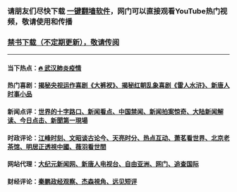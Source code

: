 ### 请朋友们尽快下载 [一键翻墙软件](https://github.com/gfw-breaker/nogfw/)，网门可以直接观看YouTube热门视频，敬请使用和传播

### [禁书下载（不定期更新），敬请传阅](https://github.com/gfw-breaker/books/blob/master/README.md)

---

#### 当下热点：[🔥 武汉肺炎疫情](https://is.gd/ddtJtN)

#### 热门喜剧：[揭秘央视运作喜剧《大裤衩》、揭秘红朝乱象喜剧《雷人水浒》、新唐人时事小品](https://is.gd/ddtJtN)

#### 新闻点评：[世界的十字路口、新闻看点、中国禁闻、新闻拍案惊奇、大陆新闻解读、今日点击、新聞第一現場](https://is.gd/ddtJtN)

#### 时政评论：[江峰时刻、文昭谈古论今、天亮时分、热点互动、萧茗看世界、北京老茶馆、明居正透視中國、薇羽看世間](https://is.gd/ddtJtN)

#### 网站代理：[大纪元新闻网、新唐人电视台、自由亚洲、网门、追查国际](https://is.gd/ddtJtN?)

#### 财经评论：[秦鹏政经观察、杰森視角、远见短评](https://is.gd/ddtJtN)

<img src='http://gfw-breaker.win/link4.md' width='0px' height='0px'/>

